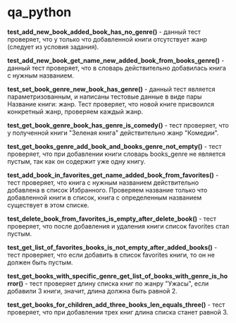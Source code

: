 # qa_python

**test_add_new_book_added_book_has_no_genre()** - данный тест проверяет, что у только что добавленной книги отсутствует жанр (следует из условия задания).

**test_add_new_book_get_name_new_added_book_from_books_genre()** - данный тест проверяет, что в словарь действительно добавилась книга с нужным названием.

**test_set_book_genre_new_book_has_genre()** - данный тест является параметризованным, и написаны тестовые данные в виде пары Название книги: жанр.
Тест проверяет, что новой книге присвоился конкретный жанр, проверяем каждый жанр.

**test_get_book_genre_book_has_genre_is_comedy()** - тест проверяет, что у полученной книги "Зеленая книга" действительно жанр "Комедии".

**test_get_books_genre_add_book_and_books_genre_not_empty()** - тест проверяет, что при добавлении книги словарь books_genre
не является пустым, так как он содержит уже одну книгу.

**test_add_book_in_favorites_get_name_added_book_from_favorites()** - тест проверяет, что книга с нужным названием действительно добавлена в список Избранного.
Проверяем название только что добавленной книги в список, книга с определенным названием существует в этом списке.

**test_delete_book_from_favorites_is_empty_after_delete_book()** - тест проверяет, что после добавления и удаления книги список favorites стал пустым.

**test_get_list_of_favorites_books_is_not_empty_after_added_books()** - тест проверяет, что если добавить в список favorites книги, то он не должен быть пустым.

**test_get_books_with_specific_genre_get_list_of_books_with_genre_is_horror()** - тест проверяет длину списка книг по жанру "Ужасы", 
если добавили 3 книги, значит, длина должна быть равной 2.

**test_get_books_for_children_add_three_books_len_equals_three()** - тест проверяет, что при добавлении трех книг длина списка станет равной 3.

